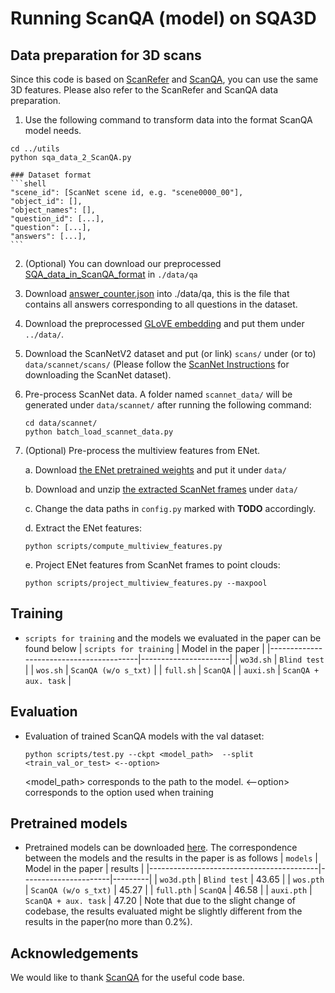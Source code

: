 # Running ScanQA (model) on SQA3D

## Data preparation for 3D scans

Since this code is based on [ScanRefer](https://github.com/daveredrum/ScanRefer) and [ScanQA](https://github.com/ATR-DBI/ScanQA), you can use the same 3D features. Please also refer to the ScanRefer and ScanQA data preparation.

1. Use the following command to transform data into the format ScanQA model needs.
```shell
cd ../utils
python sqa_data_2_ScanQA.py
``` 

    ### Dataset format
    ```shell
    "scene_id": [ScanNet scene id, e.g. "scene0000_00"],
    "object_id": [], 
    "object_names": [],
    "question_id": [...],
    "question": [...],
    "answers": [...],
    ```
2. (Optional) You can download our preprocessed [SQA_data_in_ScanQA_format](https://zenodo.org/record/7544818/files/ScanQA_format.zip?download=1) in `./data/qa`
3. Download [answer_counter.json](https://zenodo.org/record/7544818/files/answer_counter.json?download=1) into ./data/qa, this is the file that contains all answers corresponding to all questions in the dataset.
4. Download the preprocessed [GLoVE embedding](http://kaldir.vc.in.tum.de/glove.p) and put them under `../data/`.
5. Download the ScanNetV2 dataset and put (or link) `scans/` under (or to) `data/scannet/scans/` (Please follow the [ScanNet Instructions](data/scannet/README.md) for downloading the ScanNet dataset).
6. Pre-process ScanNet data. A folder named `scannet_data/` will be generated under `data/scannet/` after running the following command:
    ```shell
    cd data/scannet/
    python batch_load_scannet_data.py
    ```

7. (Optional) Pre-process the multiview features from ENet. 

    a. Download [the ENet pretrained weights](http://kaldir.vc.in.tum.de/ScanRefer/scannetv2_enet.pth) and put it under `data/`
    
    b. Download and unzip [the extracted ScanNet frames](http://kaldir.vc.in.tum.de/3dsis/scannet_train_images.zip) under `data/`

    c. Change the data paths in `config.py` marked with __TODO__ accordingly.

    d. Extract the ENet features:
    ```shell
    python scripts/compute_multiview_features.py
    ```

    e. Project ENet features from ScanNet frames to point clouds:
    ```shell
    python scripts/project_multiview_features.py --maxpool
    ```

## Training
- `scripts for training` and the models we evaluated in the paper can be found below
    | `scripts for training`                  |  Model in the paper  |
    |-----------------------------------------|----------------------|
    | `wo3d.sh`                               | `Blind test`         |
    | `wos.sh`                                | `ScanQA (w/o s_txt)` |
    | `full.sh`                               | `ScanQA`             |
    | `auxi.sh`                               | `ScanQA + aux. task` |

## Evaluation
- Evaluation of trained ScanQA models with the val dataset:

  ```shell
  python scripts/test.py --ckpt <model_path>  --split <train_val_or_test> <--option>
  ```

  <model_path> corresponds to the path to the model.
  <--option> corresponds to the option used when training

## Pretrained models
- Pretrained models can be downloaded [here](https://drive.google.com/drive/folders/1WJlvLUslAOwe846oJ1W4kpmck_SlkPUR?usp=share_link). The correspondence between the models and the results in the paper is as follows
    | `models`                                 |  Model in the paper  | results |
    |------------------------------------------|----------------------|---------|
    | `wo3d.pth`                               | `Blind test`         |  43.65  |
    | `wos.pth`                                | `ScanQA (w/o s_txt)` |  45.27  |
    | `full.pth`                               | `ScanQA`             |  46.58  |
    | `auxi.pth`                               | `ScanQA + aux. task` |  47.20  |
Note that due to the slight change of codebase, the results evaluated might be slightly different from the results in the paper(no more than 0.2%).

## Acknowledgements
We would like to thank [ScanQA](https://github.com/ATR-DBI/ScanQA) for the useful code base.

